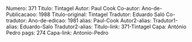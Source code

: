Numero: 371
Titulo: Tintagel
Autor: Paul Cook
Co-autor: 
Ano-de-Publicacaoo: 1988
Titulo-original: Tintagel
Tradutor: Eduardo Saló
Co-tradutor: 
Ano-de-edicao: 1981
alias: Paul-Cook
Autor2-alias: 
Tradutor1-alias: Eduardo-Salo
Tradutor2-alias: 
Titulo-link: 371-Tintagel
Capa: António Pedro
pags: 274
Capa-link: Antonio-Pedro